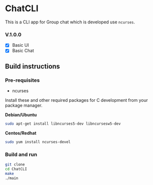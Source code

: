 # ChatCLI
This is a CLI app for Group chat which is developed use ```ncurses```.

### V.1.0.0
- [x] Basic UI
- [x] Basic Chat
## Build instructions

### Pre-requisites
* ncurses

Install these and other required packages for C development from your package manager.

**Debian/Ubuntu**
~~~bash
sudo apt-get install libncurses5-dev libncursesw5-dev
~~~

**Centos/Redhat**
~~~bash
sudo yum install ncurses-devel
~~~

### Build and run
~~~bash
git clone
cd ChatCLI
make
./main
~~~
